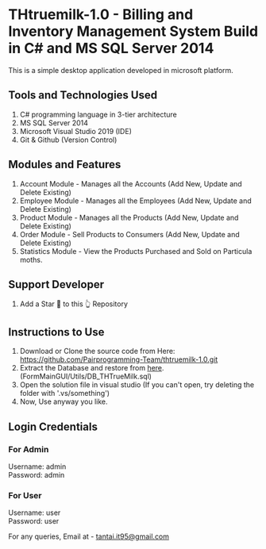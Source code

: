 # THtruemilk-1.0 - Billing and Inventory Management System Build in C# and MS SQL Server 2014

This is a simple desktop application developed in microsoft platform.

## Tools and Technologies Used
1. C# programming language in 3-tier architecture
2. MS SQL Server 2014 
3. Microsoft Visual Studio 2019 (IDE)
4. Git & Github (Version Control)

## Modules and Features
1. Account Module - Manages all the Accounts (Add New, Update and Delete Existing)
3. Employee Module - Manages all the Employees (Add New, Update and Delete Existing)
4. Product Module - Manages all the Products (Add New, Update and Delete Existing)
5. Order Module - Sell Products to Consumers (Add New, Update and Delete Existing)
6. Statistics Module - View the Products Purchased and Sold on Particula moths.



## Support Developer
1. Add a Star 🌟  to this 👆 Repository


## Instructions to Use
1. Download or Clone the source code from Here: https://github.com/Pairprogramming-Team/thtruemilk-1.0.git
2. Extract the Database and restore from <a href="FormMainGUI/Utils/DB_THTrueMilk.sql">here</a>. (FormMainGUI/Utils/DB_THTrueMilk.sql)
3. Open the solution file in visual studio (If you can't open, try deleting the folder with '.vs/something')
4. Now, Use anyway you like.

## Login Credentials
### For Admin
Username: admin <br>
Password: admin

### For User
Username: user  <br>
Password: user

For any queries, Email at - tantai.it95@gmail.com
